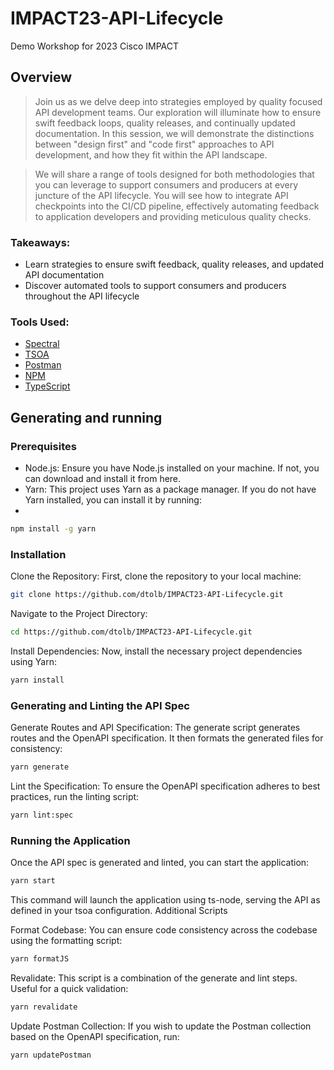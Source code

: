 # IMPACT23-API-Lifecycle

Demo Workshop for 2023 Cisco IMPACT

## Overview

> Join us as we delve deep into strategies employed by quality focused API development teams. Our exploration will illuminate how to ensure swift feedback loops, quality releases, and continually updated documentation. In this session, we will demonstrate the distinctions between "design first" and "code first" approaches to API development, and how they fit within the API landscape.

> We will share a range of tools designed for both methodologies that you can leverage to support consumers and producers at every juncture of the API lifecycle. You will see how to integrate API checkpoints into the CI/CD pipeline, effectively automating feedback to application developers and providing meticulous quality checks. 

### Takeaways:
* Learn strategies to ensure swift feedback, quality releases, and updated API documentation
* Discover automated tools to support consumers and producers throughout the API lifecycle

### Tools Used:

* [Spectral](https://docs.stoplight.io/docs/spectral/674b27b261c3c-overview)
* [TSOA](https://tsoa-community.github.io/reference/index.html)
* [Postman](https://www.postman.com/)
* [NPM](https://npmjs.com)
* [TypeScript](https://www.typescriptlang.org/)

## Generating and running

### Prerequisites

* Node.js: Ensure you have Node.js installed on your machine. If not, you can download and install it from here.
* Yarn: This project uses Yarn as a package manager. If you do not have Yarn installed, you can install it by running:
* 
```bash
npm install -g yarn
```

### Installation

Clone the Repository: First, clone the repository to your local machine:

```bash
git clone https://github.com/dtolb/IMPACT23-API-Lifecycle.git
```

Navigate to the Project Directory:

```bash
cd https://github.com/dtolb/IMPACT23-API-Lifecycle.git
```

Install Dependencies: Now, install the necessary project dependencies using Yarn:

```bash
yarn install
```

### Generating and Linting the API Spec

Generate Routes and API Specification: The generate script generates routes and the OpenAPI specification. It then formats the generated files for consistency:

```bash
yarn generate
```

Lint the Specification: To ensure the OpenAPI specification adheres to best practices, run the linting script:

```bash
yarn lint:spec
```

### Running the Application

Once the API spec is generated and linted, you can start the application:

```bash
yarn start
```

This command will launch the application using ts-node, serving the API as defined in your tsoa configuration.
Additional Scripts

Format Codebase: You can ensure code consistency across the codebase using the formatting script:

```bash
yarn formatJS
```

Revalidate: This script is a combination of the generate and lint steps. Useful for a quick validation:

```bash
yarn revalidate
```

Update Postman Collection: If you wish to update the Postman collection based on the OpenAPI specification, run:

```bash
yarn updatePostman
```